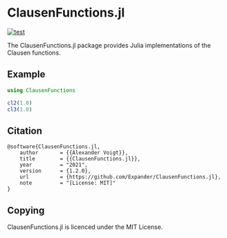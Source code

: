 ClausenFunctions.jl
==========

[![test](https://github.com/Expander/ClausenFunctions.jl/actions/workflows/build.yml/badge.svg)](https://github.com/Expander/ClausenFunctions.jl/actions/workflows/build.yml)

The ClausenFunctions.jl package provides Julia implementations of the
Clausen functions.


Example
-------

```.jl
using ClausenFunctions

cl2(1.0)
cl3(1.0)
```


Citation
--------

~~~.bibtex
@software{ClausenFunctions.jl,
    author       = {{Alexander Voigt}},
    title        = {{ClausenFunctions.jl}},
    year         = "2021",
    version      = {1.2.0},
    url          = {https://github.com/Expander/ClausenFunctions.jl},
    note         = "[License: MIT]"
}
~~~


Copying
-------

ClausenFunctions.jl is licenced under the MIT License.
